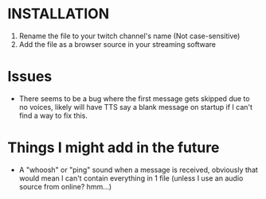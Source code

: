 # INSTALLATION

1. Rename the file to your twitch channel's name (Not case-sensitive)
2. Add the file as a browser source in your streaming software

# Issues
+ There seems to be a bug where the first message gets skipped due to no voices, likely will have TTS say a blank message on startup if I can't find a way to fix this.

# Things I might add in the future
+ A "whoosh" or "ping" sound when a message is received, obviously that would mean I can't contain everything in 1 file (unless I use an audio source from online? hmm...)